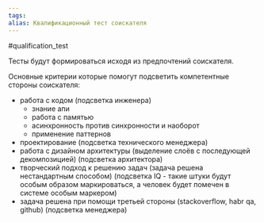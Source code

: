 ```yaml
---
tags: 
alias: Квалификационный тест соискателя
---
```


#qualification_test

Тесты будут формироваться исходя из предпочтений соискателя.

Основные критерии которые помогут подсветить компетентные стороны соискателя:
- работа с кодом (подсветка инженера)
	- знание апи
	- работа с памятью
	- асинхронность против синхронности и наоборот
	- применение паттернов
- проектирование (подсветка технического менеджера)
- работа с дизайном архитектуры (выделение слоёв с последующей декомпозицией) (подсветка архитектора)
- творческий подход к решению задач (задача решена нестандартным способом) (подсветка IQ -  такие штуки будут особым образом маркироваться, а человек будет помечен в системе особым маркером)
- задача решена при помощи третьей стороны (stackoverflow, habr qa, github) (подсветка менеджера)
